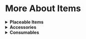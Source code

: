 # More About Items

<details>
<summary><strong>Placeable Items</strong></summary>

<pre>
1. Bonfire (Dark Souls)
   Description: Right-click near the bonfire to open the level-up menu.
   Recipe 1:
       Campfire (standard) × 1
       Iron Broadsword × 1
   Recipe 2:
       Campfire (standard) × 1
       Lead Broadsword × 1
   Crafting Station: Not required
</pre>

</details>

<details>
<summary><strong>Accessories</strong></summary>

<pre>
1. Cloranthy Ring
   Description: Increases stamina regeneration rate by 25%
                Reduces delay before stamina regeneration by 15%
                This ancient ring, engraved with a large green flower, is of unknown origin.
   Dropped by: Giant Tortoise (10%)
</pre>

</details>

<details>
<summary><strong>Consumables</strong></summary>

<pre>
1. Fire Keeper Soul
   Description: Using this item initiates stat redistribution
             Soul of a long-lost Fire Keeper.
             Each Fire Keeper is a corporeal manifestation of her bonfire, and a draw for the humanity which is offered to her.
   Receipt: Purchased from the Dryad in Hardmode (5 Platinum Coins)

2. Humanity
   Description: Use to gain 1 humanity
                This black sprite is called humanity, but little is known about its true nature.
                If the soul is the source of all life, then what distinguishes the humanity we hold within ourselves?
   Dropped by: Any enemy mob (2%). For more details, you can use the Recipe Browser mod
</pre>

</details>
